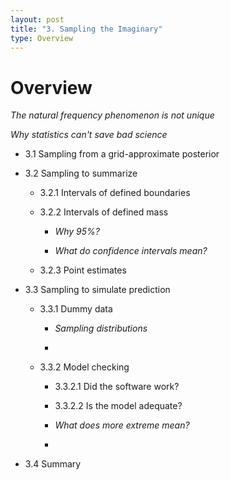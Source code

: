 ```yaml
---
layout: post
title: "3. Sampling the Imaginary"
type: Overview
---
```


# Overview

_The natural frequency phenomenon is not unique_

_Why statistics can't save bad science_

* 3.1 Sampling from a grid-approximate posterior

* 3.2 Sampling to summarize

	* 3.2.1 Intervals of defined boundaries

	* 3.2.2 Intervals of defined mass

		* _Why 95%?_

		* _What do confidence intervals mean?_

	* 3.2.3 Point estimates

* 3.3 Sampling to simulate prediction

	* 3.3.1 Dummy data

		* _Sampling distributions_

		* 

	* 3.3.2 Model checking

		* 3.3.2.1 Did the software work?

		* 3.3.2.2 Is the model adequate?

		* _What does more extreme mean?_

		* 

* 3.4 Summary